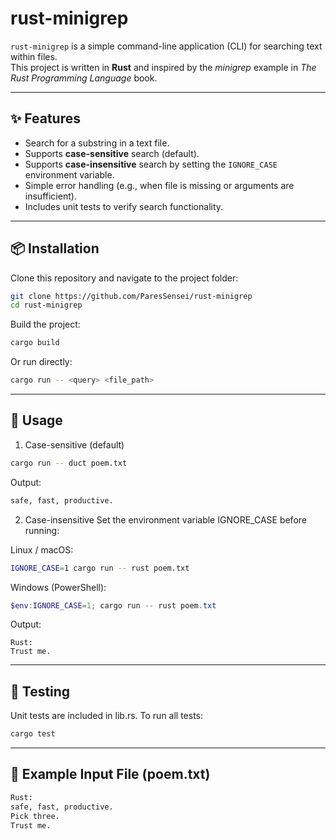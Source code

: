 # rust-minigrep

`rust-minigrep` is a simple command-line application (CLI) for searching text within files.  
This project is written in **Rust** and inspired by the *minigrep* example in *The Rust Programming Language* book.

---

## ✨ Features
- Search for a substring in a text file.
- Supports **case-sensitive** search (default).
- Supports **case-insensitive** search by setting the `IGNORE_CASE` environment variable.
- Simple error handling (e.g., when file is missing or arguments are insufficient).
- Includes unit tests to verify search functionality.

---

## 📦 Installation

Clone this repository and navigate to the project folder:

```bash
git clone https://github.com/ParesSensei/rust-minigrep
cd rust-minigrep
```

Build the project:
```bash
cargo build
```

Or run directly:
```bash
cargo run -- <query> <file_path>
```

---

## 📌 Usage

1. Case-sensitive (default)
```bash
cargo run -- duct poem.txt
```
Output:
```bash
safe, fast, productive.
```

2. Case-insensitive
Set the environment variable IGNORE_CASE before running:

Linux / macOS:
```bash
IGNORE_CASE=1 cargo run -- rust poem.txt
```

Windows (PowerShell):
```powershell
$env:IGNORE_CASE=1; cargo run -- rust poem.txt
```

Output:
```angular2html
Rust:
Trust me.
```

---

## 🧪 Testing
Unit tests are included in lib.rs.
To run all tests:
```bash
cargo test
```

---

## 📖 Example Input File (poem.txt)
```txt
Rust:
safe, fast, productive.
Pick three.
Trust me.
```